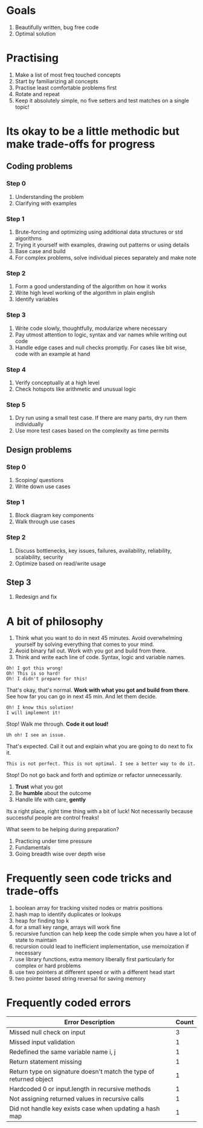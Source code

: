 # Goals
1. Beautifully written, bug free code
2. Optimal solution

# Practising
1. Make a list of most freq touched concepts
2. Start by familiarizing all concepts
3. Practise least comfortable problems first
4. Rotate and repeat
5. Keep it absolutely simple, no five setters and test matches on a single topic!

# Its okay to be a little methodic but make trade-offs for progress
## Coding problems
### Step 0
1. Understanding the problem
2. Clarifying with examples
### Step 1
1. Brute-forcing and optimizing using additional data structures or std algorithms
2. Trying it yourself with examples, drawing out patterns or using details
3. Base case and build
4. For complex problems, solve individual pieces separately and make note
### Step 2
1. Form a good understanding of the algorithm on how it works
2. Write high level working of the algorithm in plain english
3. Identify variables
### Step 3
1. Write code slowly, thoughtfully, modularize where necessary
2. Pay utmost attention to logic, syntax and var names while writing out code
3. Handle edge cases and null checks promptly. For cases like bit wise, code with an example at hand
### Step 4
1. Verify conceptually at a high level
2. Check hotspots like arithmetic and unusual logic
### Step 5
1. Dry run using a small test case. If there are many parts, dry run them individually
2. Use more test cases based on the complexity as time permits

## Design problems
### Step 0
1. Scoping/ questions
2. Write down use cases

### Step 1
1. Block diagram key components
2. Walk through use cases

### Step 2
1. Discuss bottlenecks, key issues, failures, availability, reliability, scalability, security
2. Optimize based on read/write usage

## Step 3
1. Redesign and fix

# A bit of philosophy
1. Think what you want to do in next 45 minutes. Avoid overwhelming yourself by solving everything that comes to your mind.
2. Avoid binary fall out. Work with you got and build from there.
3. Think and write each line of code. Syntax, logic and variable names.

```
Oh! I got this wrong!
Oh! This is so hard!
Oh! I didn't prepare for this!
 ```

That's okay, that's normal. **Work with what you got and build from there**.
See how far you can go in next 45 min.
And let them decide.

```
Oh! I know this solution!
I will implement it!
```

Stop! Walk me through. **Code it out loud!**

```
Uh oh! I see an issue.
```
That's expected. Call it out and explain what you are going to do next to fix it.

```
This is not perfect. This is not optimal. I see a better way to do it.
```
Stop! Do not go back and forth and optimize or refactor unnecessarily.

1. **Trust** what you got
2. Be **humble** about the outcome
3. Handle life with care, **gently**

Its a right place, right time thing with a bit of luck! Not necessarily because successful people are control freaks!

What seem to be helping during preparation?
1. Practicing under time pressure
2. Fundamentals
3. Going breadth wise over depth wise

# Frequently seen code tricks and trade-offs
1. boolean array for tracking visited nodes or matrix positions
2. hash map to identify duplicates or lookups
3. heap for finding top k
4. for a small key range, arrays will work fine
5. recursive function can help keep the code simple when you have a lot of state to maintain
6. recursion could lead to inefficient implementation, use memoization if necessary
7. use library functions, extra memory liberally first particularly for complex or hard problems
8. use two pointers at different speed or with a different head start
9. two pointer based string reversal for saving memory

# Frequently coded errors

|Error Description | Count |
|--- | --- |
| Missed null check on input | 3
| Missed input validation | 1
| Redefined the same variable name i, j | 1
| Return statement missing | 1
| Return type on signature doesn't match the type of returned object | 1
| Hardcoded 0 or input.length in recursive methods | 1
| Not assigning returned values in recursive calls | 1
| Did not handle key exists case when updating a hash map | 1
